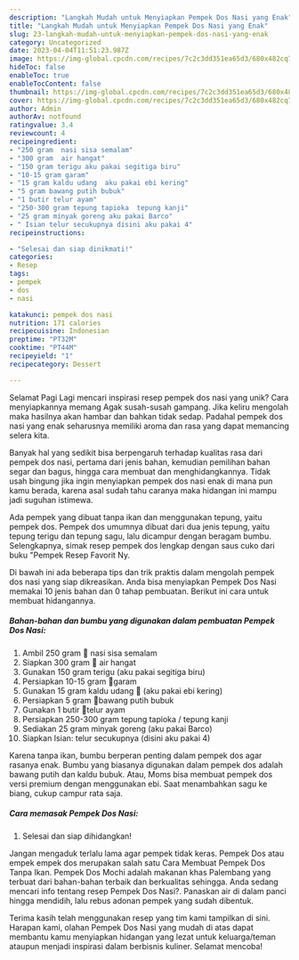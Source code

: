 ```yaml
---
description: "Langkah Mudah untuk Menyiapkan Pempek Dos Nasi yang Enak"
title: "Langkah Mudah untuk Menyiapkan Pempek Dos Nasi yang Enak"
slug: 23-langkah-mudah-untuk-menyiapkan-pempek-dos-nasi-yang-enak
category: Uncategorized
date: 2023-04-04T11:51:23.987Z
image: https://img-global.cpcdn.com/recipes/7c2c3dd351ea65d3/680x482cq70/pempek-dos-nasi-foto-resep-utama.jpg
hideToc: false
enableToc: true
enableTocContent: false
thumbnail: https://img-global.cpcdn.com/recipes/7c2c3dd351ea65d3/680x482cq70/pempek-dos-nasi-foto-resep-utama.jpg
cover: https://img-global.cpcdn.com/recipes/7c2c3dd351ea65d3/680x482cq70/pempek-dos-nasi-foto-resep-utama.jpg
author: Admin
authorAv: notfound
ratingvalue: 3.4
reviewcount: 4
recipeingredient:
- "250 gram  nasi sisa semalam"
- "300 gram  air hangat"
- "150 gram terigu aku pakai segitiga biru"
- "10-15 gram garam"
- "15 gram kaldu udang  aku pakai ebi kering"
- "5 gram bawang putih bubuk"
- "1 butir telur ayam"
- "250-300 gram tepung tapioka  tepung kanji"
- "25 gram minyak goreng aku pakai Barco"
- " Isian telur secukupnya disini aku pakai 4"
recipeinstructions:

- "Selesai dan siap dinikmati!"
categories:
- Resep
tags:
- pempek
- dos
- nasi

katakunci: pempek dos nasi 
nutrition: 171 calories
recipecuisine: Indonesian
preptime: "PT32M"
cooktime: "PT44M"
recipeyield: "1"
recipecategory: Dessert

---
```



Selamat Pagi Lagi mencari inspirasi resep pempek dos nasi yang unik? Cara menyiapkannya memang Agak susah-susah gampang. Jika keliru mengolah maka hasilnya akan hambar dan bahkan tidak sedap. Padahal pempek dos nasi yang enak seharusnya memiliki aroma dan rasa yang dapat memancing selera kita.


Banyak hal yang sedikit bisa berpengaruh terhadap kualitas rasa dari pempek dos nasi, pertama dari jenis bahan, kemudian pemilihan bahan segar dan bagus, hingga cara membuat dan menghidangkannya. Tidak usah bingung jika ingin menyiapkan pempek dos nasi enak di mana pun kamu berada, karena asal sudah tahu caranya maka hidangan ini mampu jadi suguhan istimewa.

Ada pempek yang dibuat tanpa ikan dan menggunakan tepung, yaitu pempek dos. Pempek dos umumnya dibuat dari dua jenis tepung, yaitu tepung terigu dan tepung sagu, lalu dicampur dengan beragam bumbu. Selengkapnya, simak resep pempek dos lengkap dengan saus cuko dari buku &#34;Pempek Resep Favorit Ny.


Di bawah ini ada beberapa tips dan trik praktis dalam mengolah pempek dos nasi yang siap dikreasikan. Anda bisa menyiapkan Pempek Dos Nasi memakai 10 jenis bahan dan 0 tahap pembuatan. Berikut ini cara untuk membuat hidangannya.

<!--inarticleads1-->

##### Bahan-bahan dan bumbu yang digunakan dalam pembuatan Pempek Dos Nasi:

1. Ambil 250 gram 🍚 nasi sisa semalam
1. Siapkan 300 gram 🥛 air hangat
1. Gunakan 150 gram terigu (aku pakai segitiga biru)
1. Persiapkan 10-15 gram 🧂garam
1. Gunakan 15 gram kaldu udang 🍤 (aku pakai ebi kering)
1. Persiapkan 5 gram 🧄bawang putih bubuk
1. Gunakan 1 butir 🥚telur ayam
1. Persiapkan 250-300 gram tepung tapioka / tepung kanji
1. Sediakan 25 gram minyak goreng (aku pakai Barco)
1. Siapkan  Isian: telur secukupnya (disini aku pakai 4)


Karena tanpa ikan, bumbu berperan penting dalam pempek dos agar rasanya enak. Bumbu yang biasanya digunakan dalam pempek dos adalah bawang putih dan kaldu bubuk. Atau, Moms bisa membuat pempek dos versi premium dengan menggunakan ebi. Saat menambahkan sagu ke biang, cukup campur rata saja. 

<!--inarticleads2-->

##### Cara memasak Pempek Dos Nasi:


1. Selesai dan siap dihidangkan!

Jangan mengaduk terlalu lama agar pempek tidak keras. Pempek Dos atau empek empek dos merupakan salah satu Cara Membuat Pempek Dos Tanpa Ikan. Pempek Dos Mochi adalah makanan khas Palembang yang terbuat dari bahan-bahan terbaik dan berkualitas sehingga. Anda sedang mencari info tentang resep Pempek Dos Nasi?. Panaskan air di dalam panci hingga mendidih, lalu rebus adonan pempek yang sudah dibentuk. 

Terima kasih telah menggunakan resep yang tim kami tampilkan di sini. Harapan kami, olahan Pempek Dos Nasi yang mudah di atas dapat membantu kamu menyiapkan hidangan yang lezat untuk keluarga/teman ataupun menjadi inspirasi dalam berbisnis kuliner. Selamat mencoba!

